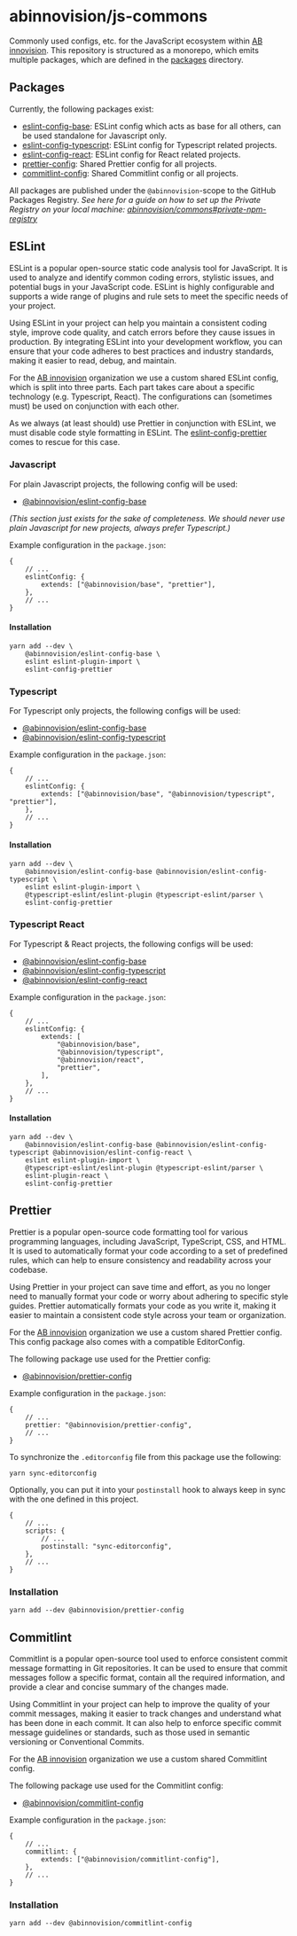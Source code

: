 # abinnovision/js-commons

Commonly used configs, etc. for the JavaScript ecosystem
within [AB innovision](https://github.com/abinnovision). This repository is
structured as a monorepo, which emits multiple packages, which are defined in
the [packages](./packages) directory.

## Packages

Currently, the following packages exist:

- [eslint-config-base](./packages/eslint-config-base): ESLint config which acts
  as base for all others, can be used standalone for Javascript only.
- [eslint-config-typescript](./packages/eslint-config-typescript): ESLint config
  for Typescript related projects.
- [eslint-config-react](./packages/eslint-config-react): ESLint config for React
  related projects.
- [prettier-config](./packages/prettier-config): Shared Prettier config for all
  projects.
- [commitlint-config](./packages/commitlint-config): Shared Commitlint config or
  all projects.

All packages are published under the `@abinnovision`-scope to the GitHub
Packages Registry. _See here for a guide on how to set up the Private Registry
on
your local machine:
[abinnovision/commons#private-npm-registry](https://github.com/abinnovision/commons/blob/master/topics/private-npm-registry.md)_

## ESLint

ESLint is a popular open-source static code analysis tool for JavaScript. It is
used to analyze and identify common coding errors, stylistic issues, and
potential bugs in your JavaScript code. ESLint is highly configurable and
supports a wide range of plugins and rule sets to meet the specific needs of
your
project.

Using ESLint in your project can help you maintain a consistent coding style,
improve code quality, and catch errors before they cause issues in production.
By integrating ESLint into your development workflow, you can ensure that your
code adheres to best practices and industry standards, making it easier to read,
debug, and maintain.

For the [AB innovision](https://github.com/abinnovision) organization we use a
custom shared ESLint config, which is split into three parts. Each part takes
care about a specific technology (e.g. Typescript, React). The configurations
can (sometimes must) be used on conjunction with each other.

As we always (at least should) use Prettier in conjunction with ESLint, we must
disable code style formatting in ESLint.
The [eslint-config-prettier](https://www.npmjs.com/package/eslint-config-prettier)
comes to rescue for this case.

### Javascript

For plain Javascript projects, the following config will be used:

- [@abinnovision/eslint-config-base](./packages/eslint-config-base)

_(This section just exists for the sake of completeness. We should never use
plain
Javascript for new projects, always prefer Typescript.)_

Example configuration in the `package.json`:

```json5
{
	// ...
	eslintConfig: {
		extends: ["@abinnovision/base", "prettier"],
	},
	// ...
}
```

#### Installation

```shell
yarn add --dev \
	@abinnovision/eslint-config-base \
	eslint eslint-plugin-import \
	eslint-config-prettier
```

### Typescript

For Typescript only projects, the following configs will be used:

- [@abinnovision/eslint-config-base](./packages/eslint-config-base)
- [@abinnovision/eslint-config-typescript](./packages/eslint-config-typescript)

Example configuration in the `package.json`:

```json5
{
	// ...
	eslintConfig: {
		extends: ["@abinnovision/base", "@abinnovision/typescript", "prettier"],
	},
	// ...
}
```

#### Installation

```shell
yarn add --dev \
	@abinnovision/eslint-config-base @abinnovision/eslint-config-typescript \
	eslint eslint-plugin-import \
	@typescript-eslint/eslint-plugin @typescript-eslint/parser \
	eslint-config-prettier
```

### Typescript React

For Typescript & React projects, the following configs will be used:

- [@abinnovision/eslint-config-base](./packages/eslint-config-base)
- [@abinnovision/eslint-config-typescript](./packages/eslint-config-typescript)
- [@abinnovision/eslint-config-react](./packages/eslint-config-react)

Example configuration in the `package.json`:

```json5
{
	// ...
	eslintConfig: {
		extends: [
			"@abinnovision/base",
			"@abinnovision/typescript",
			"@abinnovision/react",
			"prettier",
		],
	},
	// ...
}
```

#### Installation

```shell
yarn add --dev \
	@abinnovision/eslint-config-base @abinnovision/eslint-config-typescript @abinnovision/eslint-config-react \
	eslint eslint-plugin-import \
	@typescript-eslint/eslint-plugin @typescript-eslint/parser \
	eslint-plugin-react \
	eslint-config-prettier
```

## Prettier

Prettier is a popular open-source code formatting tool for various programming
languages, including JavaScript, TypeScript, CSS, and HTML. It is used to
automatically format your code according to a set of predefined rules, which can
help to ensure consistency and readability across your codebase.

Using Prettier in your project can save time and effort, as you no longer need
to manually format your code or worry about adhering to specific style guides.
Prettier automatically formats your code as you write it, making it easier to
maintain a consistent code style across your team or organization.

For the [AB innovision](https://github.com/abinnovision) organization we use a
custom shared Prettier config. This config package also comes with a compatible
EditorConfig.

The following package use used for the Prettier config:

- [@abinnovision/prettier-config](./packages/prettier-config)

Example configuration in the `package.json`:

```json5
{
	// ...
	prettier: "@abinnovision/prettier-config",
	// ...
}
```

To synchronize the `.editorconfig` file from this package use the following:

```shell
yarn sync-editorconfig
```

Optionally, you can put it into your `postinstall` hook to always keep in sync
with the one defined in this project.

```json5
{
	// ...
	scripts: {
		// ...
		postinstall: "sync-editorconfig",
	},
	// ...
}
```

### Installation

```shell
yarn add --dev @abinnovision/prettier-config
```

## Commitlint

Commitlint is a popular open-source tool used to enforce consistent commit
message formatting in Git repositories. It can be used to ensure that commit
messages follow a specific format, contain all the required information, and
provide a clear and concise summary of the changes made.

Using Commitlint in your project can help to improve the quality of your commit
messages, making it easier to track changes and understand what has been done in
each commit. It can also help to enforce specific commit message guidelines or
standards, such as those used in semantic versioning or Conventional Commits.

For the [AB innovision](https://github.com/abinnovision) organization we use a
custom shared Commitlint config.

The following package use used for the Commitlint config:

- [@abinnovision/commitlint-config](./packages/commitlint-config)

Example configuration in the `package.json`:

```json5
{
	// ...
	commitlint: {
		extends: ["@abinnovision/commitlint-config"],
	},
	// ...
}
```

### Installation

```shell
yarn add --dev @abinnovision/commitlint-config
```
